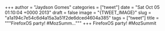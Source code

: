 
+++
author = "Jaydson Gomes"
categories = ["tweet"]
date = "Sat Oct 05 01:10:04 +0000 2013"
draft = false
image = "{TWEET_IMAGE}"
slug = "a1a194c7e54c6d4a15a3a51f2de6dced4604a385"
tags = ["tweet"]
title = """FirefoxOS party! #MozSumm..."""
+++
FirefoxOS party! #MozSummit
